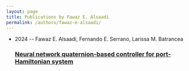 ```yaml
---
layout: page
title: Publications by Fawaz E. Alsaadi
permalink: /authors/fawaz-e-alsaadi/
---
```


<ul class="post-list">
<li><span class='post-meta'>2024 -- Fawaz E. Alsaadi, Fernando E. Serrano, Larissa M. Batrancea</span><h3><a class='post-link' href='../../neural-network-quaternion-based-controller-for-port-hamiltonian-system'>Neural network quaternion-based controller for port-Hamiltonian system</a></h3></li>

</ul>
